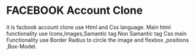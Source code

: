 # FACEBOOK Account Clone
it is  facbook account clone use Html and Css language. Main html functionality  use Icons,Images,Samantic tag Non Samantic tag  Css main Functionality use Border Radius to circle the image and flexbox ,positions ,Box-Model.
